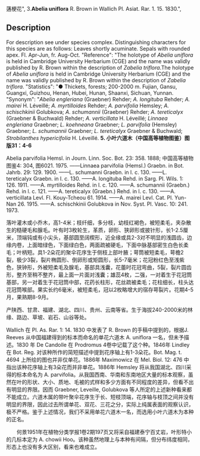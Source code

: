 蓪梗花",
3.**Abelia uniflora** R. Brown in Wallich Pl. Asiat. Rar. 1. 15. 1830.",

## Description
For description see under species complex. Distinguishing characters for this species are as follows: Leaves shortly acuminate. Sepals with rounded apex. Fl. Apr-Jun, fr. Aug-Oct.
  "Reference": "The holotype of *Abelia uniflora* is held in Cambridge University Herbarium (CGE) and the name was validly published by R. Brown within the description of *Zabelia triflora*.The holotype of *Abelia uniflora* is held in Cambridge University Herbarium (CGE) and the name was validly published by R. Brown within the description of *Zabelia triflora*.
  "Statistics": "● Thickets, forests; 200-2000 m. Fujian, Gansu, Guangxi, Guizhou, Henan, Hubei, Hunan, Shaanxi, Sichuan, Yunnan.
  "Synonym": "*Abelia engleriana* (Graebner) Rehder; *A. longituba* Rehder; *A. mairei* H. Léveillé; *A. myrtilloides* Rehder; *A. parvifolia* Hemsley; *A. schischkinii* Golubkova; *A. schumannii* (Graebner) Rehder; *A. tereticalyx* (Graebner &amp; Buchwald) Rehder; *A. verticillata* H. Léveillé; *Linnaea engleriana* Graebner; *L. koehneana* Graebner; *L. parvifolia* (Hemsley) Graebner; *L. schumannii* Graebner; *L. tereticalyx* Graebner &amp; Buchwald; *Strobilanthes hypericifolia* H. Léveillé.
**5. 小叶六道木（中国高等植物图鉴）图版31：4-6**

Abelia parvifolia Hemsl. in Journ. Linn. Soc. Bot. 23: 358. 1888; 中国高等植物图鉴4: 304, 图6021. 1975. ——Linnaea parvifolia (Hemsl.) Graebn. in Bot. Jahrb. 29: 129. 1900. ——L. schumanni Graebn. in l. c. 130. ——L. tereticalyx Graebn. in l. c. 130. ——A. longituba Rehd. in Sarg. Pl. Wils. 1: 126. 1911. ——A. myrtilloides Rehd. in l. c. 120. ——A. schumannii (Graebn.) Rehd. in l. c. 121. ——A. tereticalyx (Graebn.) Rehd. in l. c. 130. ——A. verticillata Levl. Fl. Kouy-Tcheou 61. 1914. ——A. mairei Levl. Cat. Pl. Yun-Nan 26. 1915. ——A. schischkinii Golubkova in Nov. Syst. Pl. Vasc. 10: 241. 1973.

落叶灌木或小乔木，高1-4米；枝纤细，多分枝，幼枝红褐色，被短柔毛，夹杂散生的糙硬毛和腺毛。叶有时3枚轮生，革质，卵形、狭卵形或披针形，长1-2.5厘米，顶端钝或有小尖头，基部圆至阔楔形，近全缘或具2-3对不明显的浅圆齿，边缘内卷，上面暗绿色，下面绿白色，两面疏被硬毛，下面中脉基部密生白色长柔毛；叶柄短。具1-2朵花的聚伞花序生于侧枝上部叶腋；萼筒被短柔毛，萼檐2裂，极少3裂，裂片椭圆形、倒卵形或矩圆形，长5-7毫米；花冠粉红色至浅紫色，狭钟形，外被短柔毛及腺毛，基部具浅囊，花蕾时花冠弯曲，5裂，裂片圆齿形，整齐至稍不整齐，最上面一片面对浅囊；雄蕊4枚，二强，一对着生于花冠筒基部，另一对着生于花冠筒中部，花药长柱形，花丝疏被柔毛；花柱细长，柱头达花冠筒喉部。果实长约6毫米，被短柔毛，冠以2枚略增大的宿存萼裂片。花期4-5月，果熟期8-9月。

产陕西、甘肃、福建、湖北、四川、贵州、云南等省。生于海拔240-2000米的林缘、路边、草坡、岩石、山谷等处。

Wallich 在 Pl. As. Rar. 1: 14. 1830 中发表了 R. Brown 的手稿中提到的，根据J. Reeves 从中国福建得到的标本而命名的单花六道木 A. uniflora 一名，但未予描述。1830 年 De Candolle 在 Prodromus 4卷中记载了这个种。1846年 Lindley 在 Bot. Reg. 对该种所作的简短描述中提到花序轴上有1-3朵花。Bot. Mag. t. 4694 上所绘的图也并非仅单花。1886年 Maximowicz 在 Mel. Biol. 12: 476 中指出该种花序轴上有3朵花而并非单花。1886年 Hemsley 将从我国湖北、四川采得的标本命名为 A. parvifolia。从我国西南、华南和东南地区大量的标本观察，虽然在叶的形状、大小、质地、毛被的式样和多少方面有不同程度的差异，但看不出有明显的界限。因而 Graebner, Leveille, Golubkova 等人所定的上述新种看来都不能成立。六道木属的带叶聚伞花序生于长、短枝顶端，花序轴与枝顶之间并没有明显的界限，因此过去所谓单花、双花、三花之分，实际上纯属表面的观察认识，极不严格。鉴于上述情况，我们不采用单花六道木一名，而选用小叶六道木为本种的正名。
<p style='text-indent:28px'>何景1951年在植物分类学报1卷2期197页又将采自福建泰宁百丈岩，叶形特小的几标本定为 A. chowii Hoo。该种虽然地理上与本种有间隔，但分布纬度相同，形态上也没有多大区别，看来也难成立。
